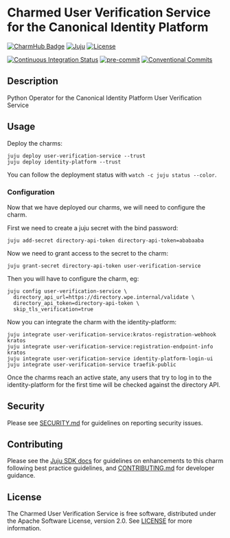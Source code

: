 # Charmed User Verification Service for the Canonical Identity Platform

[![CharmHub Badge](https://charmhub.io/user-verification-service/badge.svg)](https://charmhub.io/user-verification-service)
[![Juju](https://img.shields.io/badge/Juju%20-3.0+-%23E95420)](https://github.com/juju/juju)
[![License](https://img.shields.io/github/license/canonical/user-verification-service-operator?label=License)](https://github.com/canonical/user-verification-service-operator/blob/main/LICENSE)

[![Continuous Integration Status](https://github.com/canonical/user-verification-service-operator/actions/workflows/on_push.yaml/badge.svg?branch=main)](https://github.com/canonical/user-verification-service-operator/actions?query=branch%3Amain)
[![pre-commit](https://img.shields.io/badge/pre--commit-enabled-brightgreen?logo=pre-commit)](https://github.com/pre-commit/pre-commit)
[![Conventional Commits](https://img.shields.io/badge/Conventional%20Commits-1.0.0-%23FE5196.svg)](https://conventionalcommits.org)

## Description

Python Operator for the Canonical Identity Platform User Verification Service

## Usage

Deploy the charms:

```shell
juju deploy user-verification-service --trust
juju deploy identity-platform --trust
```

You can follow the deployment status with `watch -c juju status --color`.

### Configuration

Now that we have deployed our charms, we will need to configure the charm.

First we need to create a juju secret with the bind password:

```console
juju add-secret directory-api-token directory-api-token=ababaaba
```

Now we need to grant access to the secret to the charm:

```console
juju grant-secret directory-api-token user-verification-service
```

Then you will have to configure the charm, eg:

```console
juju config user-verification-service \
  directory_api_url=https://directory.wpe.internal/validate \
  directory_api_token=directory-api-token \
  skip_tls_verification=true
```

Now you can integrate the charm with the identity-platform:

```console
juju integrate user-verification-service:kratos-registration-webhook kratos
juju integrate user-verification-service:registration-endpoint-info kratos
juju integrate user-verification-service identity-platform-login-ui
juju integrate user-verification-service traefik-public
```

Once the charms reach an active state, any users that try to log in to the identity-platform for the first time will be checked against the directory API.

## Security

Please see [SECURITY.md](https://github.com/canonical/user-verification-service-operator/blob/main/SECURITY.md)
for guidelines on reporting security issues.

## Contributing

Please see the [Juju SDK docs](https://juju.is/docs/sdk) for guidelines on
enhancements to this charm following best practice guidelines,
and [CONTRIBUTING.md](https://github.com/canonical/user-verification-service-operator/blob/main/CONTRIBUTING.md)
for developer guidance.

## License

The Charmed User Verification Service is free software, distributed under the Apache
Software License, version 2.0.
See [LICENSE](https://github.com/canonical/user-verification-service-operator/blob/main/LICENSE)
for more information.
